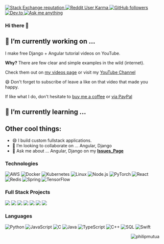 <p align="left">
  <a href="https://stackoverflow.com/users/8342189/philip-mutua">
    <img alt="Stack Exchange reputation" src="https://img.shields.io/stackexchange/stackoverflow/r/8342189?color=orange&label=reputation&logo=stackoverflow">
  </a>
  <a href="https://reddit.com/u/pmutua">
    <img alt="Reddit User Karma" src="https://img.shields.io/reddit/user-karma/combined/pmutua?label=karma&logo=reddit">
  </a>
  <a href="https://github.com/pmutua?tab=followers">
    <img alt="GitHub followers" src="https://img.shields.io/github/followers/pmutua?color=green&logo=github">
  </a>
    <a href="https://dev.to/pmutua">
    <img alt="Dev.to" src="https://img.shields.io/badge/dev.to-0A0A0A?style=for-the-badge&logo=dev.to&logoColor=white">
  </a>
    </a>
    <a href="https://github.com/pmutua/pmutua/issues?q=is%3Aissue+is%3Aopen+sort%3Aupdated-desc">
    <img alt="Ask me anything" src="https://img.shields.io/badge/Ask%20me-anything-1abc9c.svg">
  </a>
</p>

### Hi there 👋

## 🔭 I’m currently working on ...

I make free Django + Angular tutorial videos on YouTube. 

**Why?** There are few clear and simple examples in the wild (internet). 

Check them out on [my videos page](#) or visit my [YouTube Channel](#)
  
😄 Don't forget to subscribe of leave a like on that video that made you happy.

If like what I do, don't hesitate to [buy me a coffee](https://www.buymeacoffee.com/pmutua) or [via PayPal](https://paypal.me/#)


## 🌱 I’m currently learning ...


## Other cool things:
- 😄 I build custom fullstack applications.
- 👯 I’m looking to collaborate on ... Angular, Django
- 💬 Ask me about ... Angular, Django on my **[Issues_Page]**
<!-- - 📫 How to reach me: ...[via my Website](https://pmutua.github.io/contact) -->
<!-- - :mailbox: &nbsp;Ask me anything on my **[Issues_Page]** -->


### Technologies

![AWS](https://img.shields.io/badge/-AWS-000?&logo=Amazon-AWS&logoColor=F90)
![Docker](https://img.shields.io/badge/-Docker-000?&logo=Docker)
![Kubernetes](https://img.shields.io/badge/-Kubernetes-000?&logo=Kubernetes)
![Linux](https://img.shields.io/badge/-Linux-000?&logo=Linux)
![Node.js](https://img.shields.io/badge/-Node.js-000?&logo=node.js)
![PyTorch](https://img.shields.io/badge/-PyTorch-000?&logo=PyTorch)
![React](https://img.shields.io/badge/-React-000?&logo=React)
![Redis](https://img.shields.io/badge/-Redis-000?&logo=Redis)
![Spring](https://img.shields.io/badge/-Spring-000?&logo=Spring)
![TensorFlow](https://img.shields.io/badge/-TensorFlow-000?&logo=TensorFlow)

### Full Stack Projects

[![](https://img.shields.io/badge/-🧬%20My%20Website-000)](#)
[![](https://img.shields.io/badge/-🦠%20COVID‑19%20Dashboard-000)](#)
[![](https://img.shields.io/badge/-📝%20Summarizer-000)](#)
[![](https://img.shields.io/badge/-🔬%20Overwatch-000)](#)
[![](https://img.shields.io/badge/-🛰%20KubeSat-000)](#)
[![](https://img.shields.io/badge/-🔊%20Voice%20Poker-000)](#)
[![](https://img.shields.io/badge/-🗺%20PokémonGo%20Map-000)](#)

### Languages

![Python](https://img.shields.io/badge/-Python-000?&logo=Python)
![JavaScript](https://img.shields.io/badge/-JavaScript-000?&logo=JavaScript)
![C](https://img.shields.io/badge/-C-000?&logo=C)
![Java](https://img.shields.io/badge/-Java-000?&logo=Java&logoColor=007396)
![TypeScript](https://img.shields.io/badge/-TypeScript-000?&logo=TypeScript)
![C++](https://img.shields.io/badge/-C++-000?&logo=c%2b%2b&logoColor=00599C)
![SQL](https://img.shields.io/badge/-SQL-000?&logo=MySQL)
![Swift](https://img.shields.io/badge/-Swift-000?&logo=Swift)



<a href="#philipmutua-title">
  <img src="https://github-readme-stats.vercel.app/api?username=pmutua&show_icons=true&count_private=true&include_all_commits=true" alt="philipmutua" align="right" />
</a>



[Nouveta]: https://github.com/NouvetaLimited "Nouveta Github Home"
[Issues_Page]: https://github.com/pmutua/pmutua/issues "pmutua/issues"
[Linkedin]: https://www.linkedin.com/in/pmutua "Philip Mutua LinkedIn"
